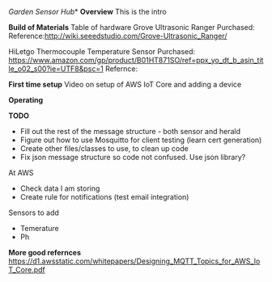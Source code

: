*Garden Sensor Hub**
**Overview**
This is the intro

**Build of Materials**
Table of hardware
Grove Ultrasonic Ranger
Purchased:
Reference:http://wiki.seeedstudio.com/Grove-Ultrasonic_Ranger/

HiLetgo Thermocouple Temperature Sensor
Purchased: https://www.amazon.com/gp/product/B01HT871SO/ref=ppx_yo_dt_b_asin_title_o02_s00?ie=UTF8&psc=1
Refernce:


**First time setup**
Video on setup of AWS IoT Core and adding a device



**Operating**




**TODO**
- Fill out the rest of the message structure - both sensor and herald
- Figure out how to use Mosquitto for client testing (learn cert generation)
- Create other files/classes to use, to clean up code
- Fix json message structure so code not confused.  Use json library?


At AWS
- Check data I am storing
- Create rule for notifications (test email integration)

Sensors to add
- Temerature
- Ph


**More good refernces**
https://d1.awsstatic.com/whitepapers/Designing_MQTT_Topics_for_AWS_IoT_Core.pdf
